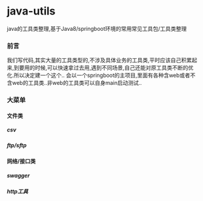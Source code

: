 # java-utils
java的工具类整理,基于Java8/springboot环境的常用常见工具包/工具类整理


### 前言
  我们写代码,其实大量的工具类型的,不涉及具体业务的工具类,平时应该自己积累起来,到要用的时候,可以快速拿过去用,遇到不同场景,自己还能对原工具类不断的优化.所以决定建一个这个..
  会以一个springboot的主项目,里面有各种含web或者不含web的工具类..非web的工具类可以自身main启动测试..
  
### 大菜单
#### 文件类
##### csv
##### ftp/sftp

#### 网络/接口类
##### swagger
##### http工具
